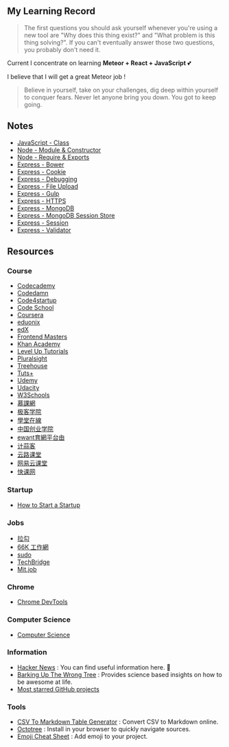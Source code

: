 ## My Learning Record

> The first questions you should ask yourself whenever you're using a new tool are "Why does this thing exist?" and "What problem is this thing solving?". If you can't eventually answer those two questions, you probably don't need it.

Current I concentrate on learning **Meteor + React + JavaScript** :two_hearts:

I believe that I will get a great Meteor job !

> Believe in yourself, take on your challenges, dig deep within yourself to conquer fears. Never let anyone bring you down. You got to keep going.


## Notes

- [JavaScript - Class](https://github.com/LIYINGZHEN/my-learning-record/blob/master/JavaScript/javascript-class.md)
- [Node - Module & Constructor ](https://github.com/LIYINGZHEN/my-learning-record/blob/master/Node.js/Notes/node-module-constructor.md)
- [Node - Require & Exports](https://github.com/LIYINGZHEN/my-learning-record/blob/master/Node.js/Notes/node-require-exports.md)
- [Express - Bower](https://github.com/LIYINGZHEN/my-learning-record/blob/master/Express/Notes/express-bower.md)
- [Express - Cookie](https://github.com/LIYINGZHEN/my-learning-record/blob/master/Express/Notes/express-cookie.md)
- [Express - Debugging](https://github.com/LIYINGZHEN/my-learning-record/blob/master/Express/Notes/express-debugging.md)
- [Express - File Upload](https://github.com/LIYINGZHEN/my-learning-record/blob/master/Express/Notes/express-file-upload.md)
- [Express - Gulp](https://github.com/LIYINGZHEN/my-learning-record/blob/master/Express/Notes/express-gulp.md)
- [Express - HTTPS](https://github.com/LIYINGZHEN/my-learning-record/blob/master/Express/Notes/express-https.md)
- [Express - MongoDB](https://github.com/LIYINGZHEN/my-learning-record/blob/master/Express/Notes/express-mongodb.md)
- [Express - MongoDB Session Store](https://github.com/LIYINGZHEN/my-learning-record/blob/master/Express/Notes/express-mongodb-session-store.md)
- [Express - Session](https://github.com/LIYINGZHEN/my-learning-record/blob/master/Express/Notes/express-session.md)
- [Express - Validator](https://github.com/LIYINGZHEN/my-learning-record/blob/master/Express/Notes/express-validator.md)

## Resources

### Course

* [Codecademy](https://www.codecademy.com/learn)
* [Codedamn](http://codedamn.com/)
* [Code4startup](https://code4startup.com/)
* [Code School](https://www.codeschool.com/)
* [Coursera](https://www.coursera.org/)
* [eduonix](https://www.eduonix.com/)
* [edX](https://www.edx.org/)
* [Frontend Masters](https://frontendmasters.com/)
* [Khan Academy](https://www.khanacademy.org/computing/computer-science)
* [Level Up Tutorials](https://leveluptutorials.com/)
* [Pluralsight](https://www.pluralsight.com/)
* [Treehouse](https://teamtreehouse.com/)
* [Tuts+](http://tutsplus.com/)
* [Udemy](https://www.udemy.com/)
* [Udacity](https://www.udacity.com/)
* [W3Schools](http://www.w3schools.com/)
* [慕課網](http://www.imooc.com/)
* [极客学院](http://www.jikexueyuan.com/)
* [學堂在線](http://www.xuetangx.com/)
* [中国创业学院](http://cie.xuetangx.com/)
* [ewant育網平台由](http://www.ewant.org/)
* [计蒜客](http://www.jisuanke.com/)
* [云路课堂](http://yun.lu/student/homepage)
* [网易云课堂](http://study.163.com/)
* [快课网](www.cricode.coma)

### Startup

* [How to Start a Startup](http://startupclass.samaltman.com/)

### Jobs

- [拉勾](http://www.lagou.com/)
- [66K 工作網](http://www.66kjobs.tw/)
- [sudo](https://sudo.com.tw/)
- [TechBridge](https://techbridge.cc/)
- [Mit.job](http://mit.jobs/)

### Chrome

* [Chrome DevTools](https://developers.google.com/web/tools/chrome-devtools/)

### Computer Science

* [Computer Science](https://github.com/open-source-society/computer-science)

### Information

* [Hacker News](https://news.ycombinator.com/) : You can find useful information here. :sparkling_heart:
* [Barking Up The Wrong Tree](http://www.bakadesuyo.com/blog/) : Provides science based insights on how to be awesome at life.
* [Most starred GitHub projects](https://github.com/search?q=stars:%3E1&s=stars&type=Repositories)

### Tools

* [CSV To Markdown Table Generator](https://donatstudios.com/CsvToMarkdownTable) : Convert CSV to Markdown online.
* [Octotree](https://github.com/buunguyen/octotree) : Install in your browser to quickly navigate sources.
* [Emoji Cheat Sheet](http://www.emoji-cheat-sheet.com/) : Add emoji to your project.
